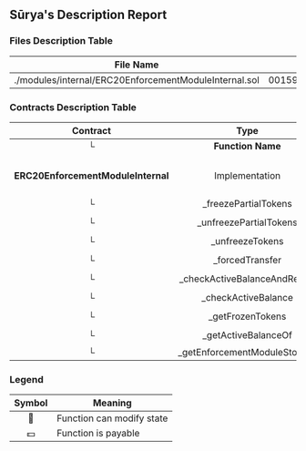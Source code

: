 ## Sūrya's Description Report

### Files Description Table


|  File Name  |  SHA-1 Hash  |
|-------------|--------------|
| ./modules/internal/ERC20EnforcementModuleInternal.sol | 001591da79476ac57eeb7074b3bd682c358e7d7f |


### Contracts Description Table


|  Contract  |         Type        |       Bases      |                  |                 |
|:----------:|:-------------------:|:----------------:|:----------------:|:---------------:|
|     └      |  **Function Name**  |  **Visibility**  |  **Mutability**  |  **Modifiers**  |
||||||
| **ERC20EnforcementModuleInternal** | Implementation | ERC20Upgradeable, IERC7551ERC20EnforcementEvent, IERC7551ERC20EnforcementTokenFrozenEvent |||
| └ | _freezePartialTokens | Internal 🔒 | 🛑  | |
| └ | _unfreezePartialTokens | Internal 🔒 | 🛑  | |
| └ | _unfreezeTokens | Internal 🔒 | 🛑  | |
| └ | _forcedTransfer | Internal 🔒 | 🛑  | |
| └ | _checkActiveBalanceAndRevert | Internal 🔒 |   | |
| └ | _checkActiveBalance | Internal 🔒 |   | |
| └ | _getFrozenTokens | Internal 🔒 |   | |
| └ | _getActiveBalanceOf | Internal 🔒 |   | |
| └ | _getEnforcementModuleStorage | Private 🔐 |   | |


### Legend

|  Symbol  |  Meaning  |
|:--------:|-----------|
|    🛑    | Function can modify state |
|    💵    | Function is payable |
